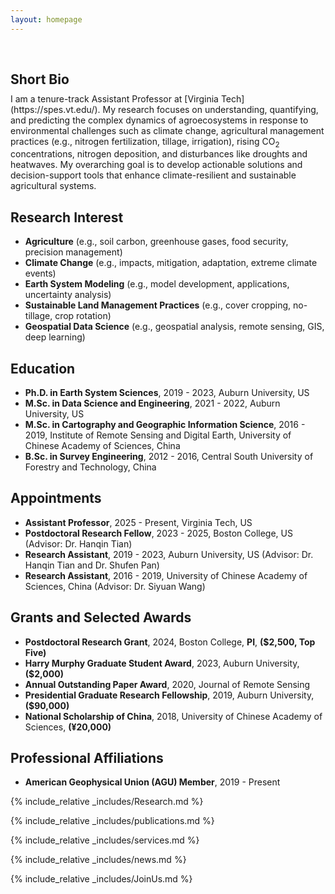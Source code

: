 ```yaml
---
layout: homepage
---
```


<h1 id="about-me"></h1>


<h2 style="margin: 60px 0px 10px;">Short Bio</h2>
I am a tenure-track Assistant Professor at [Virginia Tech](https://spes.vt.edu/). My research focuses on understanding, quantifying, and predicting the complex dynamics of agroecosystems in response to environmental challenges such as climate change, agricultural management practices (e.g., nitrogen fertilization, tillage, irrigation), rising CO<sub>2</sub> concentrations, nitrogen deposition, and disturbances like droughts and heatwaves. My overarching goal is to develop actionable solutions and decision-support tools that enhance climate-resilient and sustainable agricultural systems.

## Research Interest
- **Agriculture** (e.g., soil carbon, greenhouse gases, food security, precision management)
- **Climate Change** (e.g., impacts, mitigation, adaptation, extreme climate events)
- **Earth System Modeling** (e.g., model development, applications, uncertainty analysis)
- **Sustainable Land Management Practices** (e.g., cover cropping, no-tillage, crop rotation)
- **Geospatial Data Science** (e.g., geospatial analysis, remote sensing, GIS, deep learning)

## Education
- **Ph.D. in Earth System Sciences**, 2019 - 2023, Auburn University, US
- **M.Sc. in Data Science and Engineering**, 2021 - 2022, Auburn University, US
- **M.Sc. in Cartography and Geographic Information Science**, 2016 - 2019, Institute of Remote Sensing and Digital Earth, University of Chinese Academy of Sciences, China
- **B.Sc. in Survey Engineering**, 2012 - 2016, Central South University of Forestry and Technology, China

## Appointments
- **Assistant Professor**, 2025 - Present, Virginia Tech, US
- **Postdoctoral Research Fellow**, 2023 - 2025, Boston College, US (Advisor: Dr. Hanqin Tian)
- **Research Assistant**, 2019 - 2023, Auburn University, US (Advisor: Dr. Hanqin Tian and Dr. Shufen Pan)
- **Research Assistant**, 2016 - 2019, University of Chinese Academy of Sciences, China (Advisor: Dr. Siyuan Wang)

## Grants and Selected Awards
- **Postdoctoral Research Grant**, 2024, Boston College, **PI**, **($2,500, Top Five)**
- **Harry Murphy Graduate Student Award**, 2023, Auburn University, **($2,000)**
- **Annual Outstanding Paper Award**, 2020, Journal of Remote Sensing
- **Presidential Graduate Research Fellowship**, 2019, Auburn University, **($90,000)**
- **National Scholarship of China**, 2018, University of Chinese Academy of Sciences, **(¥20,000)**

## Professional Affiliations
- **American Geophysical Union (AGU) Member**, 2019 - Present


{% include_relative _includes/Research.md %}

{% include_relative _includes/publications.md %}

{% include_relative _includes/services.md %}

{% include_relative _includes/news.md %}

{% include_relative _includes/JoinUs.md %}
